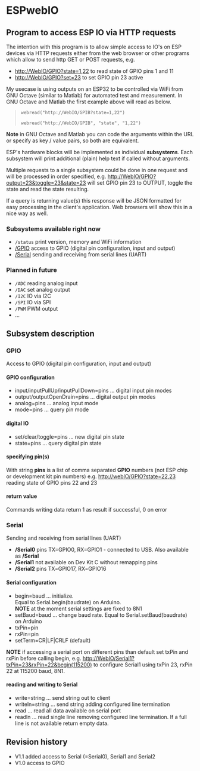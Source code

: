 # ESPwebIO

## Program to access ESP IO via HTTP requests

The intention with this program is to allow simple access to IO's on ESP devices via HTTP requests either from the web browser or other programs which allow to send http GET or POST requests, e.g.

- <http://WebIO/GPIO?state=1,22> to read state of GPIO pins 1 and 11
- <http://WebIO/GPIO?set=23> to set GPIO pin 23 active

My usecase is using outputs on an ESP32 to be controlled via WiFi from GNU Octave (similar to Matlab) for automated test and measurement. In GNU Octave and Matlab the first example above will read as below.

> `webread("http://WebIO/GPIB?state=1,22")`
>
> `webread("http://WebIO/GPIB", "state", "1,22")`

**Note** in GNU Octave and Matlab you can code the arguments within the URL or specify as key / value pairs, so both are equivalent.

ESP's hardware blocks will be implemented as individual **subsystems**. Each subsystem will print additional (plain) help text if called without arguments.

Multiple requests to a single subsystem could be done in one request and will be processed in order specified, e.g.
<http://WebIO/GPIO?output=23&toggle=23&state=23> will set GPIO pin 23 to OUTPUT, toggle the state and read the state resulting.

If a query is returning value(s) this response will be JSON formatted for easy processing in the client's application. Web browsers will show this in a nice way as well.

### Subsystems available right now

- `/status` print version, memory and WiFi information
- [/GPIO](#gpio) access to GPIO (digital pin configuration, input and output)
- [/Serial](#serial) sending and receiving from serial lines (UART)

### Planned in future

- `/ADC` reading analog input
- `/DAC` set analog output
- `/I2C` IO via I2C
- `/SPI` IO via SPI
- `/PWM` PWM output
- ...

## Subsystem description

### GPIO

Access to GPIO (digital pin configuration, input and output)

#### GPIO configuration

- input/inputPullUp/inputPullDown=pins ... digital input pin modes
- output/outputOpenDrain=pins ... digital output pin modes
- analog=pins ... analog input mode
- mode=pins ... query pin mode

#### digital IO

- set/clear/toggle=pins ... new digital pin state
- state=pins ... query digital pin state

#### specifying pin(s)

With string **pins** is a list of comma separated **GPIO** numbers (not ESP chip or development kit pin numbers) e.g. <http://webIO/GPIO?state=22,23> reading state of GPIO pins 22 and 23

#### return value

Commands writing data return 1 as result if successful, 0 on error

### Serial

Sending and receiving from serial lines (UART)

- **/Serial0** pins TX=GPIO0, RX=GPIO1 - connected to USB. Also available as **/Serial**
- **/Serial1** not available on Dev Kit C without remapping pins
- **/Serial2** pins TX=GPIO17, RX=GPIO16

#### Serial configuration

- begin=baud   ... initialize.  
Equal to Serial.begin(baudrate) on Arduino.  
**NOTE** at the moment serial settings are fixed to 8N1
- setBaud=baud ... change baud rate. Equal to Serial.setBaud(baudrate) on Arduino
- txPin=pin
- rxPin=pin
- setTerm=CR|LF|CRLF (default)

**NOTE** if accessing a serial port on different pins than default set txPin and rxPin before calling begin, e.g. <http://WebIO/Serial1?txPin=23&rxPin=22&begin(115200)> to configure Serial1 using txPin 23, rxPin 22 at 115200 baud, 8N1.

#### reading and writing to Serial

- write=string ... send string out to client
- writeln=string ... send string adding configured line termination
- read ... read all data available on serial port
- readln ... read single line removing configured line termination. If a full line is not available return empty data.

## Revision history

- V1.1 added access to Serial (=Serial0), Serial1 and Serial2
- V1.0 access to GPIO
